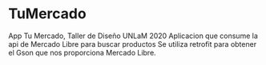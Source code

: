 # TuMercado
App Tu Mercado, Taller de Diseño UNLaM 2020
Aplicacion que consume la api de Mercado Libre para buscar productos
Se utiliza retrofit para obtener el Gson que nos proporciona Mercado Libre.
